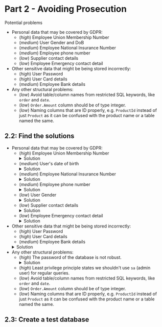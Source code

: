 # Part 2 - Avoiding Prosecution

Potential problems

* Personal data that may be covered by GDPR:
    * (_high_) Employee Union Membership Number
    * (_medium_) User Gender and DoB
    * (_medium_) Employee National Insurance Number
    * (_medium_) Employee phone number
    * (_low_) Supplier contact details
    * (_low_) Employee Emergency contact detail
* Other sensitive data that might be being stored incorrectly:
    * (_high_) User Password
    * (_high_) User Card details
    * (_medium_) Employee Bank details
* Any other structural problems:
    * (_low_) Avoid table/column names from restricted SQL keywords, like `order` and `date`.
    * (_low_) `Order.Amount` column should be of type integer.
    * (_low_) Naming columns that are ID properly, e.g. `ProductId` instead of just `Product` as it can be confused with the product name or a table named the same.

## 2.2: Find the solutions

* Personal data that may be covered by GDPR:
    * (_high_) Employee Union Membership Number
        <details><summary>Solution</summary>If business wants to keep it, find a legal basis for storing it based on <a href='ico.org.uk/for-organisations/ guide-to-data-protection/guide-to-the- general-data-protection-regulation-gdpr/ special-category-data/what-are-the-rules-on- special-category-data'>Article 9</a></details>
    * (_medium_) User's date of birth
        <details><summary>Solution</summary>Request consent from the user</details>
    * (_medium_) Employee National Insurance Number
        <details><summary>Solution</summary>Request consent from the user also it would be best to encrypt it</details>
    * (_medium_) Employee phone number
        <details><summary>Solution</summary>Request consent from the user</details>
    * (_low_) User Gender
        <details><summary>Solution</summary>Request consent from the user and find a legal reason why it needs to be stored</details>
    * (_low_) Supplier contact details
        <details><summary>Solution</summary>Request consent from the supplier</details>
    * (_low_) Employee Emergency contact detail
        <details><summary>Solution</summary>Ask employee to confirm their emergency contact agrees to giving their details</details>
* Other sensitive data that might be being stored incorrectly:
    * (_high_) User Password
    * (_high_) User Card details
    * (_medium_) Employee Bank details
    <details><summary>Solution</summary>Hash passwords with non-reversible secret key (sha256). Symmetric algorithm to encrypt bank details. Keep up to date with latest hashing/encryption innovations. Store key in vault/cloud.</details>
* Any other structural problems:
    * (_high_) The password of the database is not robust.
        <details><summary>Solution</summary>Encrypt and apply salting algorithm</details>
    * (_high_) Least privilege principle states we shouldn't use `sa` (admin user) for regular queries. 
    * (_low_) Avoid table/column names from restricted SQL keywords, like `order` and `date`.
    * (_low_) `Order.Amount` column should be of type integer.
    * (_low_) Naming columns that are ID properly, e.g. `ProductId` instead of just `Product` as it can be confused with the product name or a table named the same.


## 2.3: Create a test database


